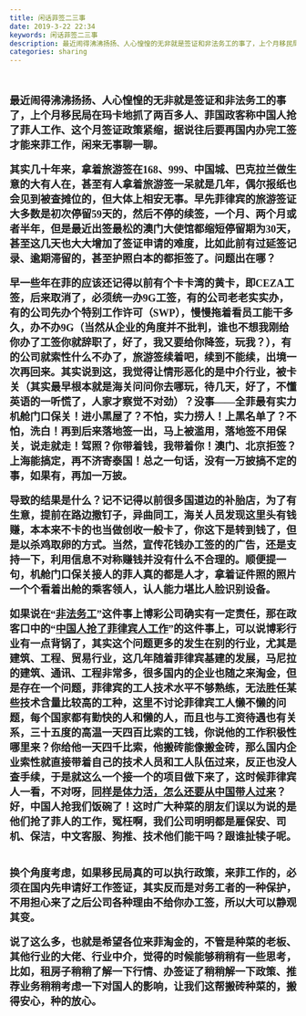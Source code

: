 ```yaml
---
title: 闲话菲签二三事
date: 2019-3-22 22:34
keywords: 闲话菲签二三事
description: 最近闹得沸沸扬扬、人心惶惶的无非就是签证和非法务工的事了，上个月移民局在玛卡地抓了两百多人、菲国政客称中国人抢了菲人工作、这个月签证政策紧缩，据说往后要再国内办完工签才能来菲工作，闲来无事聊一聊。其实几十年来，拿着旅游签在168、999、中
categories: sharing
---
```

<td class="t_f" id="postmessage_3286754">

<br/>
<br/>
<font face="楷体,楷体_GB2312"><font size="4"><strong>最近闹得沸沸扬扬、人心惶惶的无非就是签证和非法务工的事了，</strong><strong>上个月移民局在玛卡地抓了两百多人、菲国政客称中国人抢了菲人工作、这个月签证政策紧缩，据说往后要再国内办完工签才能来菲工作，</strong><strong>闲来无事聊一聊。</strong></font></font><br/>
<br/>
<font face="楷体"><font size="4"><strong>其实几十年来，拿着旅游签在168、999、中国城、巴克拉兰做生意的大有人在，甚至有人拿着旅游签一呆就是几年，偶尔报纸也会见到被查摊位的，但大体上相安无事。早先菲律宾的旅游签证大多数是初次停留59天的，然后不停的续签，一个月、两个月或者半年，但是最近出签最松的澳门大使馆都缩短停留期为30天，甚至这几天也大大增加了签证申请的难度，比如此前有过延签记录、逾期滞留的，甚至护照白本的都拒签了。问题出在哪？</strong></font></font><br/>
<br/>
<font face="楷体"><font size="4"><strong>早一些年在菲的应该还记得以前有个卡卡湾的黄卡，即CEZA工签，后来取消了，必须统一办9G工签，有的公司老老实实办，有的公司先办个特别工作许可（SWP），慢慢拖着看员工能干多久，办不办9G（当然从企业的角度并不批判，谁也不想我刚给你办了工签你就辞职了，好了，我又要给你降签，玩我？），有的公司就索性什么不办了，旅游签续着吧，续到不能续，出境一次再回来。其实说到这，我觉得让情形恶化的是中介行业，被卡关（其实最早根本就是海关问问你去哪玩，待几天，好了，不懂英语的一听慌了，人家才察觉不对劲）？没事——全菲最有实力机舱门口保关！进小黑屋了？不怕，实力捞人！上黑名单了？不怕，洗白！再到后来落地签一出，马上被滥用，落地签不用保关，说走就走！驾照？你带着钱，我带着你！澳门、北京拒签？上海能搞定，再不济寄泰国！总之一句话，没有一万披搞不定的事，如果有，再加一万披。</strong></font></font><br/>
<br/>
<font face="楷体"><font size="4"><strong>导致的结果是什么？记不记得以前很多国道边的补胎店，为了有生意，提前在路边撒钉子，异曲同工，海关人员发现这里头有钱赚，本本来不卡的也当做创收一般卡了，你这下是转到钱了，但是以杀鸡取卵的方式。当然，宣传花钱办工签的的广告，还是支持一下，利用信息不对称赚钱并没有什么不合理的。顺便提一句，机舱门口保关接人的菲人真的都是人才，拿着证件照的照片一个个看着出舱的乘客领人，认人能力堪比人脸识别设备。</strong></font></font><br/>
<br/>
<strong><font face="楷体"><font size="4">如果说在“<u>非法务工</u>”这件事上博彩公司确实有一定责任，</font></font></strong><strong><font face="楷体"><font size="4">那在政客口中的“<u>中国人抢了菲律宾人工作</u>”的这件事上，可以说博彩行业有一点背锅了，其实这个问题更多的发生在别的行业，尤其是建筑、工程、贸易行业，这几年随着菲律宾基建的发展，马尼拉的建筑、通讯、工程非常多，很多国内的企业也随之来淘金，但是存在一个问题，菲律宾的工人技术水平不够熟练，无法胜任某些技术含量比较高的工种，这里不讨论菲律宾工人懒不懒的问题，每个国家都有勤快的人和懒的人，而且也与工资待遇也有关系，三十五度的高温一天四百比索的工钱，你说他的工作积极性哪里来？你给他一天四千比索，他搬砖能像搬金砖，那么国内企业索性就直接带着自己的技术人员和工人队伍过来，反正也没人查手续，于是就这么一个接一个的项目做下来了，这时候菲律宾人一看，不对呀，<u>同样是体力活，怎么还要从中国带人过来</u>？好，中国人抢我们饭碗了！这时广大种菜的朋友们误以为说的是他们抢了菲人的工作，冤枉啊，我们公司明明都是雇保安、司机、保洁，中文客服、狗推、技术他们能干吗？跟谁扯犊子呢。</font></font></strong><br/>
<strong><font face="楷体"><font size="4"><br/>
</font></font></strong><br/>
<strong><font face="楷体"><font size="4">换个角度考虑，如果移民局真的可以执行政策，来菲工作的，必须在国内先申请好工作签证，其实反而是对务工者的一种保护，不用担心来了之后公司各种理由不给你办工签，所以大可以静观其变。</font></font></strong><strong><font face="楷体"><font size="4"><br/>
</font></font></strong><br/>
<strong><font face="楷体"><font size="4">说了这么多，也就是希望各位来菲淘金的，不管是种菜的老板、其他行业的大佬、行业中介，觉得的时候能够稍稍有一些思考，比如，租房子稍稍了解一下行情、办签证了稍稍解一下政策、推荐业务稍稍考虑一下对国人的影响，让我们这帮搬砖种菜的，搬得安心，种的放心。</font></font></strong><br/>
<br/>
<br/>
<br/>
</td>
